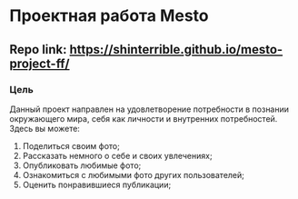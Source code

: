 # Проектная работа Mesto

## Repo link: https://shinterrible.github.io/mesto-project-ff/

### **Цель**

Данный проект направлен на удовлетворение потребности в познании окружающего мира, себя как личности и внутренних потребностей. Здесь вы можете:

1. Поделиться своим фото;
2. Рассказать немного о себе и своих увлечениях;
3. Опубликовать любимые фото;
4. Ознакомиться с любимыми фото других пользователей;
5. Оценить понравившиеся публикации;
